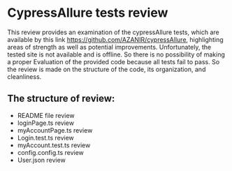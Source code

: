 # CypressAllure tests review
This review provides an examination of the cypressAllure tests, which are available by this link https://github.com/AZANIR/cypressAllure, highlighting areas of strength as well as potential improvements.
Unfortunately, the tested site is not available and is offline. So there is no possibility of making a proper Evaluation of the provided code because all tests fail to pass. So the review is made on the structure of the code, its organization, and cleanliness. 
## The structure of review:
- README file review
- loginPage.ts review
- myAccountPage.ts review
- Login.test.ts review
- myAccount.test.ts review
- config.config.ts review
- User.json review
